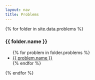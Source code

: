 ```yaml
---
layout: nav
title: Problems
---
```


{% for folder in site.data.problems %}

### {{ folder.name }}

<ul>
  {% for problem in folder.problems %}
    <li>
      <a href="./problems/{{folder.url}}/{{ problem.url }}">{{ problem.name }}</a>
    </li>
  {% endfor %}
</ul>

{% endfor %}
